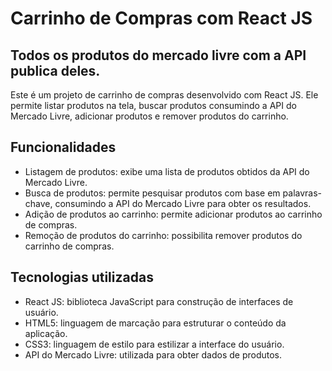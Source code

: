 # Carrinho de Compras com React JS
## Todos os produtos do mercado livre com a API publica deles.

Este é um projeto de carrinho de compras desenvolvido com React JS. Ele permite listar produtos na tela, buscar produtos consumindo a API do Mercado Livre, 
adicionar produtos e remover produtos do carrinho.

## Funcionalidades 
+ Listagem de produtos: exibe uma lista de produtos obtidos da API do Mercado Livre.
+ Busca de produtos: permite pesquisar produtos com base em palavras-chave, consumindo a API do Mercado Livre para obter os resultados.
+ Adição de produtos ao carrinho: permite adicionar produtos ao carrinho de compras.
+ Remoção de produtos do carrinho: possibilita remover produtos do carrinho de compras.

## Tecnologias utilizadas
+ React JS: biblioteca JavaScript para construção de interfaces de usuário.
+ HTML5: linguagem de marcação para estruturar o conteúdo da aplicação.
+ CSS3: linguagem de estilo para estilizar a interface do usuário.
+ API do Mercado Livre: utilizada para obter dados de produtos.
